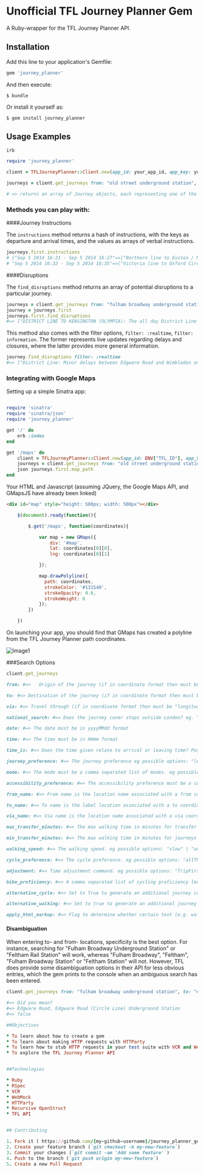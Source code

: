 # Unofficial TFL Journey Planner Gem

A Ruby-wrapper for the TFL Journey Planner API.

## Installation

Add this line to your application's Gemfile:

```ruby
gem 'journey_planner'
```

And then execute:

    $ bundle

Or install it yourself as:

    $ gem install journey_planner

## Usage Examples

```
irb
```
```ruby
require 'journey_planner'

client = TFLJourneyPlanner::Client.new(app_id: your_app_id, app_key: your_app_key)

journeys = client.get_journeys from: "old street underground station", to: "oxford circus underground station"

# => returns an array of Journey objects, each representing one of the possible journeys

```

### Methods you can play with:

####Journey Instructions

The `instructions` method returns a hash of instructions, with the keys as departure and arrival times, and the values as arrays of verbal instructions.

```ruby
journeys.first.instructions
# {"Sep 5 2014 16:21 - Sep 5 2014 16:27"=>["Northern line to Euston / Northern line towards Edgware, Mill Hill East, or High Barnet"], 
# "Sep 5 2014 16:32 - Sep 5 2014 16:35"=>["Victoria line to Oxford Circus / Victoria line towards Brixton"]} 
```

####Disruptions

The `find_disruptions` method returns an array of potential disruptions to a particular journey.

```ruby
journeys = client.get_journeys from: "fulham broadway underground station", to: 'edgware road underground station circle line'
journey = journeys.first
journeys.first.find_disruptions
#=> ["DISTRICT LINE TO KENSINGTON (OLYMPIA): The all day District Line service to Kensington (Olympia) has been withdrawn on Monday to Friday except for a very limited number of early morning and evening trains and during some events. Journey Planner will show when this service is operating.", "District Line: Minor delays between Edgware Road and Wimbledon only, due to an earlier signal failure at East Putney. GOOD SERVICE on the rest of the line.", "FULHAM BROADWAY, WIMBLEDON, SOUTHFIELDS, EARLS COURT AND WESTMINSTER STATIONS: A ramp is provided at these stations providing step-free access onto District line trains (as well as Circle line trains at Westminster). Please ask staff in the ticket hall for assistance."] 
```

This method also comes with the filter options, `filter: :realtime`, `filter: information`. The former represents live updates regarding delays and closures, where the latter provides more general information.

```ruby
journey.find_disruptions filter: :realtime
#=> ["District Line: Minor delays between Edgware Road and Wimbledon only, due to an earlier signal failure at East Putney. GOOD SERVICE on the rest of the line."] 
```


### Integrating with Google Maps

Setting up a simple Sinatra app:

```ruby

require 'sinatra'
require 'sinatra/json'
require 'journey_planner'

get '/' do 
	erb :index
end

get '/maps' do 
	client = TFLJourneyPlanner::Client.new(app_id: ENV["TFL_ID"], app_key: ENV["TFL_KEY"])
	journeys = client.get_journeys from: "old street underground station", to: "oxford circus underground station"
	json journeys.first.map_path
end

```

Your HTML and Javascript (assuming JQuery, the Google Maps API, and GMapsJS have already been linked)

```html
<div id="map" style="height: 500px; width: 500px"></div>
```

```javascript
	$(document).ready(function(){

		$.get('/maps', function(coordinates){

			var map = new GMaps({
	  			div: '#map',
	  			lat: coordinates[0][0],
	  			lng: coordinates[0][1]

			});

			map.drawPolyline({
			  path: coordinates,
			  strokeColor: '#131540',
			  strokeOpacity: 0.6,
			  strokeWeight: 6
			});
		})

	})
```

On launching your app, you should find that GMaps has created a polyline from the TFL Journey Planner path coordinates.

![Image1](https://raw.githubusercontent.com/jpatel531/journey_planner_gem/master/screenshots/jp_gmaps_ex.jpg)

###Search Options

```ruby
client.get_journeys

from: #=> 	Origin of the journey (if in coordinate format then must be "longitude,latitude")

to: #=> Destination of the journey (if in coordinate format then must be "longitude,latitude")

via: #=> Travel through (if in coordinate format then must be "longitude,latidude")

national_search: #=> Does the journey cover stops outside London? eg. "nationalSearch=true". Set to false by default

date: #=> The date must be in yyyyMMdd format

time: #=> The time must be in HHmm format

time_is: #=> Does the time given relate to arrival or leaving time? Possible options: "departing" | "arriving". Set to Departing by default

journey_preference: #=> The journey preference eg possible options: "leastinterchange" | "leasttime" | "leastwalking"

mode: #=> The mode must be a comma separated list of modes. eg possible options: "public-bus,overground,train,tube,coach,dlr,cablecar,tram,river,walking,cycle"

accessibility_preference: #=> The accessibility preference must be a comma separated list eg. "noSolidStairs,noEscalators,noElevators,stepFreeToVehicle,stepFreeToPlatform"

from_name: #=> From name is the location name associated with a from coordinate

to_name: #=> To name is the label location associated with a to coordinate

via_name: #=> Via name is the location name associated with a via coordinate

max_transfer_minutes: #=> The max walking time in minutes for transfer eg. "120"

min_transfer_minutes: #=> The max walking time in minutes for journeys eg. "120"

walking_speed: #=> The walking speed. eg possible options: "slow" | "average" | "fast"

cycle_preference: #=> The cycle preference. eg possible options: "allTheWay" | "leaveAtStation" | "takeOnTransport" | "cycleHire"

adjustment: #=> Time adjustment command. eg possible options: "TripFirst" | "TripLast"

bike_proficiency: #=> A comma separated list of cycling proficiency levels. eg possible options: "easy,moderate,fast"

alternative_cycle: #=> Set to True to generate an additional journey consisting of cycling only, if possible. Default value is false. eg. alternative_cycle: true

alternative_walking: #=> Set to true to generate an additional journey consisting of walking only, if possible. Default value is false. eg. alternative_walking: true

apply_html_markup: #=> Flag to determine whether certain text (e.g. walking instructions) should be output with HTML tags or not.

```

#### Disambiguation

When entering to- and from- locations, specificity is the best option. For instance, searching for "Fulham Broadway Underground Station" or "Feltham Rail Station" will work, whereas "Fulham Broadway", "Feltham", "Fulham Broadway Station" or "Feltham Station" will not. However, TFL does provide some disambiguation options in their API for less obvious entries, which the gem prints to the console when an ambiguous search has been entered.

```ruby 
client.get_journeys from: "fulham broadway underground station", to: "edgware road underground station"

#=> Did you mean? 
#=> Edgware Road, Edgware Road (Circle Line) Underground Station
#=> false

##Objectives

* To learn about how to create a gem
* To learn about making HTTP requests with HTTParty
* To learn how to stub HTTP requests in your test suite with VCR and WebMock
* To explore the TFL Journey Planner API


##Technologies

* Ruby
* RSpec
* VCR
* WebMock
* HTTParty
* Recursive OpenStruct
* TFL API


## Contributing

1. Fork it ( https://github.com/[my-github-username]/journey_planner_gem/fork )
2. Create your feature branch (`git checkout -b my-new-feature`)
3. Commit your changes (`git commit -am 'Add some feature'`)
4. Push to the branch (`git push origin my-new-feature`)
5. Create a new Pull Request
